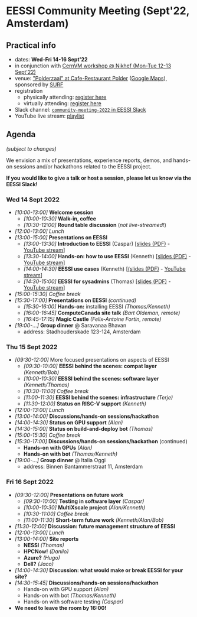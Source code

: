 # EESSI Community Meeting (Sept'22, Amsterdam)

## Practical info

- dates: **Wed-Fri 14-16 Sept'22**
- in conjunction with [CernVM workshop @ Nikhef (Mon-Tue 12-13 Sept'22)](https://indico.cern.ch/event/1079490)
- venue: ["Polderzaal" at Cafe-Restaurant Polder](https://www.cafe-restaurantpolder.nl/) ([Google
  Maps](https://www.google.nl/maps/place/Science+Park+201,+1098+XH+Amsterdam/@52.3546615,4.9504205,17z/data=!3m1!4b1!4m5!3m4!1s0x47c60944a3e28c25:0xf450971b8bdeea2d!8m2!3d52.3546582!4d4.9526092?hl=nl&shorturl=1)), sponsored by [SURF](https://www.surf.nl/en/research-ict/compute-services)
- registration
    - physically attending: [register here](https://events.surf.nl/kort14/open/b53c4d85-65a7-4ed7-a2cf-8a2d1d3556ea?culture=en-US)
    - virtually attending: [register here](https://events.surf.nl/kort4/open/d80bb791-2a2c-4745-a9dc-d0ed4f05117c?culture=en-US)
- Slack channel: [``community-meeting-2022`` in EESSI Slack](https://eessi-hpc.slack.com/archives/C0417F3JNLS)
- YouTube live stream: [playlist](https://www.youtube.com/playlist?list=PL6_PkP_6pUtb7_tovj1V__y4ii_AjhroJ)

## Agenda

*(subject to changes)*

We envision a mix of presentations, experience reports, demos, and hands-on sessions and/or hackathons related to the EESSI project.

**If you would like to give a talk or host a session, please let us know via the EESSI Slack!**

### Wed 14 Sept 2022

- *[10:00-13:00]* **Welcome session**
    - *[10:00-10:30]* **Walk-in, coffee**
    - *[10:30-12:00]* **Round table discussion** (*not live-streamed!*)
- *[12:00-13:00] Lunch*
- *[13:00-15:00]* **Presentations on EESSI**
    - *[13:00-13:30]* **Introduction to EESSI** (Caspar) [[slides (PDF)](2022-09-amsterdam/EESSI-community-meeting-2022.09-001-introduction-to-EESSI.pdf) - [YouTube stream](https://www.youtube.com/watch?v=XEqb4CWWK4A)]
    - *[13:30-14:00]* **Hands-on: how to use EESSI** (Kenneth) [[slides (PDF)](2022-09-amsterdam/EESSI-community-meeting-2022.09-002-Hands-on-How-to-use-EESSI.pdf) - [YouTube stream](https://www.youtube.com/watch?v=dnaFBmzwXzA)]
    - *[14:00-14:30]* **EESSI use cases** (Kenneth) [[(slides (PDF)](2022-09-amsterdam/EESSI-community-meeting-2022.09-003-EESSI-use-cases.pdf) - [YouTube stream](https://www.youtube.com/watch?v=SHqj0a3cfdg)]
    - *[14:30-15:00]* **EESSI for sysadmins** (Thomas) [[slides (PDF)](2022-09-amsterdam/EESSI-community-meeting-2022.09-004-EESSI-for-sysadmins.pdf) - [YouTube stream](https://www.youtube.com/watch?v=Fuykj4MRJno)]
- *[15:00-15:30] Coffee break*
- *[15:30-17:00]* **Presentations on EESSI** *(continued)*
    - *[15:30-16:00]* **Hands-on:** installing EESSI *(Thomas/Kenneth)*
    - *[16:00-16:45]* **ComputeCanada site talk** *(Bart Oldeman, remote)*
    - *[16:45-17:15]* **Magic Castle** *(Felix-Antoine Fortin, remote)*
- *[19:00-...]* **Group dinner** @ Saravanaa Bhavan
    - address: Stadhouderskade 123-124, Amsterdam

### Thu 15 Sept 2022

- *[09:30-12:00]* More focused presentations on aspects of EESSI
    - *[09:30-10:00]* **EESSI behind the scenes: compat layer** *(Kenneth/Bob)*
    - *[10:00-10:30]* **EESSI behind the scenes: software layer** *(Kenneth/Thomas)*
    - *[10:30-11:00] Coffee break*
    - *[11:00-11:30]* **EESSI behind the scenes: infrastructure** *(Terje)*
    - *[11:30-12:00]* **Status on RISC-V support** *(Kenneth)*
- *[12:00-13:00] Lunch*
- *[13:00-14:00]* **Discussions/hands-on sessions/hackathon**
- *[14:00-14:30]* **Status on GPU support** *(Alan)*
- *[14:30-15:00]* **Status on build-and-deploy bot** *(Thomas)*
- *[15:00-15:30] Coffee break*
- *[15:30-17:00]* **Discussions/hands-on sessions/hackathon** (continued)
    - **Hands-on with GPUs** *(Alan)*
    - **Hands-on with bot** *(Thomas/Kenneth)*
- *[19:00-...]* **Group dinner** @ Italia Oggi
    - address: Binnen Bantammerstraat 11, Amsterdam

### Fri 16 Sept 2022

- *[09:30-12:00]* **Presentations on future work**
    - *[09:30-10:00]* **Testing in software layer** *(Caspar)*
    - *[10:00-10:30]* **MultiXscale project** *(Alan/Kenneth)*
    - *[10:30-11:00] Coffee break*
    - *[11:00-11:30]* **Short-term future work** *(Kenneth/Alan/Bob)*
- *[11:30-12:00]* **Discussion: future management structure of EESSI**
- *[12:00-13:00] Lunch*
- *[13:00-14:00]* **Site reports**
    - **NESSI** *(Thomas)*
    - **HPCNow!** *(Danilo)*
    - **Azure?** *(Hugo)*
    - **Dell?** *(Jaco)*
- *[14:00-14:30]* **Discussion: what would make or break EESSI for your site?**
- *[14:30-15:45]* **Discussions/hands-on sessions/hackathon**
    - Hands-on with GPU support *(Alan)*
    - Hands-on with bot *(Thomas/Kenneth)*
    - Hands-on with software testing *(Caspar)*
- **We need to leave the room by 16:00!**
